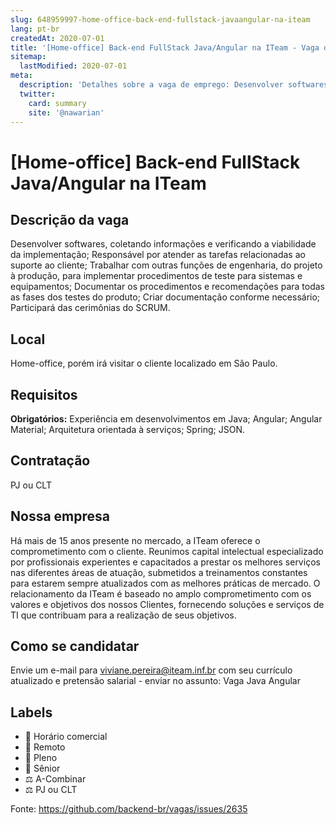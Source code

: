 ```yaml
---
slug: 648959997-home-office-back-end-fullstack-javaangular-na-iteam
lang: pt-br
createdAt: 2020-07-01
title: '[Home-office] Back-end FullStack Java/Angular na ITeam - Vaga de Emprego'
sitemap:
  lastModified: 2020-07-01
meta:
  description: 'Detalhes sobre a vaga de emprego: Desenvolver softwares, coletando informações e verificando a viabilidade da implementação; Responsável por atender as tarefas relacionadas ao suporte ao cliente; Trabalhar com outras funções de engenharia, do projeto à produção, para implementar procedimentos de teste para sistemas e equipamentos; Documentar os procedimentos e recomendações para todas as fases dos testes do produto; Criar documentação conforme necessário; Participará das cerimônias do SCRUM.'
  twitter:
    card: summary
    site: '@nawarian'
---
```


# [Home-office] Back-end FullStack Java/Angular na ITeam

<!--
==================================================
POR FAVOR, SÓ POSTE SE A VAGA FOR PARA TRABALHAR COM REACT OU TECNOLOGIAS DO ECOSSISTEMA!

Exemplo: `[São Paulo] React Native Developer na NOME DA EMPRESA`
==================================================
-->

## Descrição da vaga

Desenvolver softwares, coletando informações e verificando a viabilidade da implementação;
Responsável por atender as tarefas relacionadas ao suporte ao cliente;
Trabalhar com outras funções de engenharia, do projeto à produção, para implementar procedimentos de teste para sistemas e equipamentos;
Documentar os procedimentos e recomendações para todas as fases dos testes do produto;
Criar documentação conforme necessário;
Participará das cerimônias do SCRUM.

## Local

Home-office, porém irá visitar o cliente localizado em São Paulo.

## Requisitos

**Obrigatórios:**
Experiência em desenvolvimentos em Java; Angular; Angular Material; Arquitetura orientada à serviços; Spring; JSON.

## Contratação

PJ ou CLT

## Nossa empresa

Há mais de 15 anos presente no mercado, a ITeam oferece o comprometimento com o cliente.
Reunimos capital intelectual especializado por profissionais experientes e capacitados a prestar os melhores serviços nas diferentes áreas de atuação, submetidos a treinamentos constantes para estarem sempre atualizados com as melhores práticas de mercado. 
O relacionamento da ITeam é baseado no amplo comprometimento com os valores e objetivos dos nossos Clientes, fornecendo soluções e serviços de TI que contribuam para a realização de seus objetivos.

## Como se candidatar

Envie um e-mail para viviane.pereira@iteam.inf.br com seu currículo atualizado e pretensão salarial - enviar no assunto: Vaga Java Angular

## Labels

- 🏢 Horário comercial
- 🏢 Remoto
- 👨 Pleno
- 👴 Sênior
- ⚖️ A-Combinar
- ⚖️ PJ ou CLT



Fonte: https://github.com/backend-br/vagas/issues/2635
